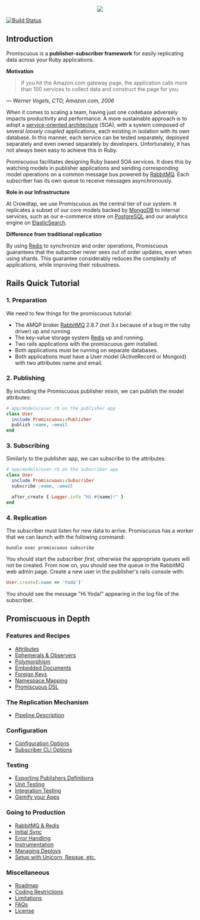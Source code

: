 <p align="center">
  <a href="https://github.com/crowdtap/promiscuous/#introduction">
    <img src="https://github.com/crowdtap/promiscuous/wiki/promiscuous.png">
  </a>
</p>

[![Build Status](https://travis-ci.org/crowdtap/promiscuous.png?branch=travis)](https://travis-ci.org/crowdtap/promiscuous)

Introduction
------------

Promiscuous is a **publisher-subscriber framework** for easily replicating data
across your Ruby applications.

**Motivation**

> If you hit the Amazon.com gateway page, the application calls more than 100
> services to collect data and construct the page for you.

— _Werner Vogels, CTO, Amazon.com, 2006_

When it comes to scaling a team, having just one codebase adversely impacts productivity
and performance.  A more sustainable approach is to adopt a [service-oriented
architecture](http://en.wikipedia.org/wiki/Service-oriented_architecture) (SOA),
with a system composed of several *loosely coupled* applications, each existing in isolation
with its own database.  In this manner, each service can be tested separately,
deployed separately and even owned separately by developers.  Unfortunately, it
has not always been easy to achieve this in Ruby.

Promiscuous facilitates designing Ruby based SOA services. It does this by
watching models in publisher applications and sending corresponding model operations
on a common message bus powered by [RabbitMQ](http://www.rabbitmq.com/).
Each subscriber has its own queue to receive messages asynchronously.

**Role in our Infrastructure**

At Crowdtap, we use Promiscuous as the central tier of our system.  It
replicates a subset of our core models backed by [MongoDB](http://www.mongodb.org/) to
internal services, such as our e-commerce store on
[PostgreSQL](http://www.postgresql.org/) and our analytics engine on
[ElasticSearch](www.elasticsearch.org).

**Difference from traditional replication**

By using [Redis](http://redis.io) to synchronize and order operations,
Promiscuous guarantees that the subscriber never sees out of order updates,
even when using shards. This guarantee considerably reduces the complexity of
applications, while improving their robustness.

Rails Quick Tutorial
--------------------

### 1. Preparation

We need to few things for the promiscuous tutorial:

* The AMQP broker [RabbitMQ](http://www.rabbitmq.com/) 2.8.7 (not 3.x because of a bug in the ruby driver) up and running.
* The key-value storage system [Redis](http://redis.io/) up and running.
* Two rails applications with the promiscuous gem installed.
* Both applications must be running on separate databases.
* Both applications must have a User model (ActiveRecord or Mongoid) with two attributes name and email.

### 2. Publishing

By including the Promiscuous publisher mixin, we can publish the model attributes:

```ruby
# app/models/user.rb on the publisher app
class User
  include Promiscuous::Publisher
  publish :name, :email
end
```

### 3. Subscribing

Similarly to the publisher app, we can subscribe to the attributes:

```ruby
# app/models/user.rb on the subscriber app
class User
  include Promiscuous::Subscriber
  subscribe :name, :email

  after_create { Logger.info "Hi #{name}!" }
end
```

### 4. Replication

The subscriber must listen for new data to arrive. Promiscuous has a worker
that we can launch with the following command:

```
bundle exec promiscuous subscribe
```

You should start the subscriber *first*, otherwise the appropriate queues
will not be created. From now on, you should see the queue in the RabbitMQ
web admin page. Create a new user in the publisher's rails console with:

```ruby
User.create(:name => 'Yoda')`
```

You should see the message "Hi Yoda!" appearing in the log file of the subscriber.

Promiscuous in Depth
--------------------

### Features and Recipes
* [Attributes](https://github.com/crowdtap/promiscuous/wiki/Features-and-Recipes#wiki-attributes)
* [Ephemerals & Observers](https://github.com/crowdtap/promiscuous/wiki/Features-and-Recipes#wiki-ephemerals-observers)
* [Polymorphism](https://github.com/crowdtap/promiscuous/wiki/Features-and-Recipes#wiki-polymorphism)
* [Embedded Documents](https://github.com/crowdtap/promiscuous/wiki/Features-and-Recipes#wiki-embedded-documents)
* [Foreign Keys](https://github.com/crowdtap/promiscuous/wiki/Features-and-Recipes#wiki-foreign-keys)
* [Namespace Mapping](https://github.com/crowdtap/promiscuous/wiki/Features-and-Recipes#wiki-namespace-mapping)
* [Promiscuous DSL](https://github.com/crowdtap/promiscuous/wiki/Features-and-Recipes#wiki-promiscuous-dsl)

### The Replication Mechanism
* [Pipeline Description](https://github.com/crowdtap/promiscuous/wiki/The-Replication-Mechanism#wiki-pipeline-description)

### Configuration
* [Configuration Options](https://github.com/crowdtap/promiscuous/wiki/Configuration#wiki-configuration-options)
* [Subscriber CLI Options](https://github.com/crowdtap/promiscuous/wiki/Configuration#wiki-subscriber-cli-options)

### Testing
* [Exporting Publishers Definitions](https://github.com/crowdtap/promiscuous/wiki/Testing#wiki-exporting-publishers-definitions)
* [Unit Testing](https://github.com/crowdtap/promiscuous/wiki/Testing#wiki-unit-testing)
* [Integration Testing](https://github.com/crowdtap/promiscuous/wiki/Testing#wiki-integration-testing)
* [Gemify your Apps](https://github.com/crowdtap/promiscuous/wiki/Testing#wiki-gemify-your-apps)

### Going to Production
* [RabbitMQ & Redis](https://github.com/crowdtap/promiscuous/wiki/Going-to-Production#wiki-rabbitmq-and-redis)
* [Initial Sync](https://github.com/crowdtap/promiscuous/wiki/Going-to-Production#wiki-initial-sync)
* [Error Handling](https://github.com/crowdtap/promiscuous/wiki/Going-to-Production#wiki-error-handling)
* [Instrumentation](https://github.com/crowdtap/promiscuous/wiki/Going-to-Production#wiki-instrumentation)
* [Managing Deploys](https://github.com/crowdtap/promiscuous/wiki/Going-to-Production#wiki-managing-deploys)
* [Setup with Unicorn, Resque, etc.](https://github.com/crowdtap/promiscuous/wiki/Going-to-Production#wiki-setup-with-unicorn-resque-etc)

### Miscellaneous
* [Roadmap](https://github.com/crowdtap/promiscuous/wiki/Miscellaneous#wiki-roadmap)
* [Coding Restrictions](https://github.com/crowdtap/promiscuous/wiki/Miscellaneous#wiki-coding-restrictions)
* [Limitations](https://github.com/crowdtap/promiscuous/wiki/Miscellaneous#wiki-limitations)
* [FAQs](https://github.com/crowdtap/promiscuous/wiki/Miscellaneous#wiki-faqs)
* [License](https://github.com/crowdtap/promiscuous/wiki/Miscellaneous#wiki-license)
